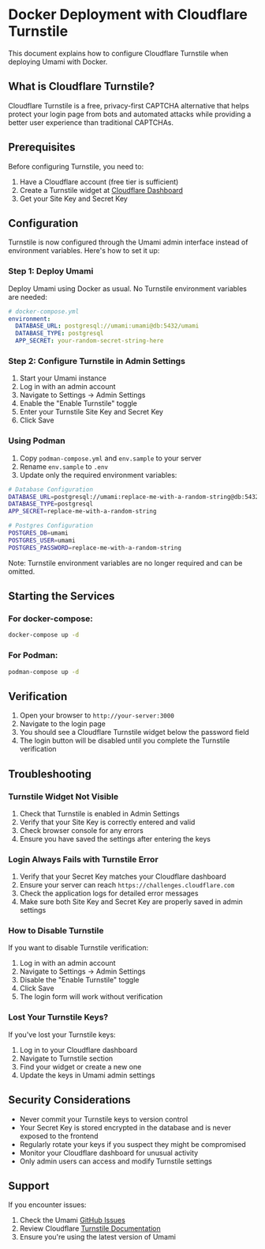 # Docker Deployment with Cloudflare Turnstile

This document explains how to configure Cloudflare Turnstile when deploying Umami with Docker.

## What is Cloudflare Turnstile?

Cloudflare Turnstile is a free, privacy-first CAPTCHA alternative that helps protect your login page from bots and automated attacks while providing a better user experience than traditional CAPTCHAs.

## Prerequisites

Before configuring Turnstile, you need to:

1. Have a Cloudflare account (free tier is sufficient)
2. Create a Turnstile widget at [Cloudflare Dashboard](https://dash.cloudflare.com/?to=/:account/turnstile)
3. Get your Site Key and Secret Key

## Configuration

Turnstile is now configured through the Umami admin interface instead of environment variables. Here's how to set it up:

### Step 1: Deploy Umami

Deploy Umami using Docker as usual. No Turnstile environment variables are needed:

```yaml
# docker-compose.yml
environment:
  DATABASE_URL: postgresql://umami:umami@db:5432/umami
  DATABASE_TYPE: postgresql
  APP_SECRET: your-random-secret-string-here
```

### Step 2: Configure Turnstile in Admin Settings

1. Start your Umami instance
2. Log in with an admin account
3. Navigate to Settings → Admin Settings
4. Enable the "Enable Turnstile" toggle
5. Enter your Turnstile Site Key and Secret Key
6. Click Save

### Using Podman

1. Copy `podman-compose.yml` and `env.sample` to your server
2. Rename `env.sample` to `.env`
3. Update only the required environment variables:

```bash
# Database Configuration
DATABASE_URL=postgresql://umami:replace-me-with-a-random-string@db:5432/umami
DATABASE_TYPE=postgresql
APP_SECRET=replace-me-with-a-random-string

# Postgres Configuration
POSTGRES_DB=umami
POSTGRES_USER=umami
POSTGRES_PASSWORD=replace-me-with-a-random-string
```

Note: Turnstile environment variables are no longer required and can be omitted.

## Starting the Services

### For docker-compose:

```bash
docker-compose up -d
```

### For Podman:

```bash
podman-compose up -d
```

## Verification

1. Open your browser to `http://your-server:3000`
2. Navigate to the login page
3. You should see a Cloudflare Turnstile widget below the password field
4. The login button will be disabled until you complete the Turnstile verification

## Troubleshooting

### Turnstile Widget Not Visible

1. Check that Turnstile is enabled in Admin Settings
2. Verify that your Site Key is correctly entered and valid
3. Check browser console for any errors
4. Ensure you have saved the settings after entering the keys

### Login Always Fails with Turnstile Error

1. Verify that your Secret Key matches your Cloudflare dashboard
2. Ensure your server can reach `https://challenges.cloudflare.com`
3. Check the application logs for detailed error messages
4. Make sure both Site Key and Secret Key are properly saved in admin settings

### How to Disable Turnstile

If you want to disable Turnstile verification:

1. Log in with an admin account
2. Navigate to Settings → Admin Settings
3. Disable the "Enable Turnstile" toggle
4. Click Save
5. The login form will work without verification

### Lost Your Turnstile Keys?

If you've lost your Turnstile keys:

1. Log in to your Cloudflare dashboard
2. Navigate to Turnstile section
3. Find your widget or create a new one
4. Update the keys in Umami admin settings

## Security Considerations

- Never commit your Turnstile keys to version control
- Your Secret Key is stored encrypted in the database and is never exposed to the frontend
- Regularly rotate your keys if you suspect they might be compromised
- Monitor your Cloudflare dashboard for unusual activity
- Only admin users can access and modify Turnstile settings

## Support

If you encounter issues:

1. Check the Umami [GitHub Issues](https://github.com/umami-software/umami/issues)
2. Review Cloudflare [Turnstile Documentation](https://developers.cloudflare.com/turnstile/)
3. Ensure you're using the latest version of Umami